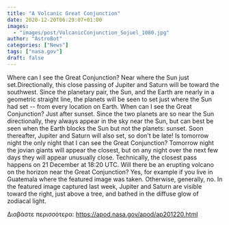 ```yaml
---
title: "A Volcanic Great Conjunction"
date: 2020-12-20T06:29:07+01:00
images:
  - "images/post/VolcanicConjunction_Sojuel_1080.jpg"
author: "AstroBot"
categories: ["News"]
tags: ["nasa.gov"]
draft: false
---
```


Where can I see the Great Conjunction? Near where the Sun just set.Directionally, this close passing of Jupiter and Saturn will be toward the southwest. Since the planetary pair, the Sun, and the Earth are nearly in a geometric straight line, the planets will be seen to set just where the Sun had set -- from every location on Earth.  When can I see the Great Conjunction?  Just after sunset. Since the two planets are so near the Sun directionally, they always appear in the sky near the Sun, but can best be seen when the Earth blocks the Sun but not the planets: sunset. Soon thereafter, Jupiter and Saturn will also set, so don't be late!   Is tomorrow night the only night that I can see the Great Conjunction? Tomorrow night the jovian giants will appear the closest, but on any night over the next few days they will appear unusually close. Technically, the closest pass happens on 21 December at 18:20 UTC.    Will there be an erupting volcano on the horizon near the Great Conjunction? Yes, for example if you live in Guatemala where the featured image was taken. Otherwise, generally, no.  In the featured image captured last week, Jupiter and Saturn are visible toward the right, just above a tree, and bathed in the diffuse glow of zodiacal light.

Διαβάστε περισσότερα: https://apod.nasa.gov/apod/ap201220.html
